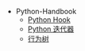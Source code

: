 - Python-Handbook
  - [Python Hook](python-handbook/How-to-use-hook-in-python.md)
  - [Python 迭代器](python-handbook/itertools.md)
  - [行为树](python-handbook/behavior_tree.md)

